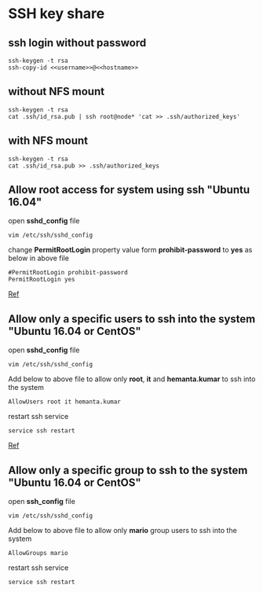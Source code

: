 # SSH key share
## ssh login without password
````
ssh-keygen -t rsa
ssh-copy-id <<username>>@<<hostname>>
````

## without NFS mount
````
ssh-keygen -t rsa
cat .ssh/id_rsa.pub | ssh root@node* 'cat >> .ssh/authorized_keys'
````

## with NFS mount
````
ssh-keygen -t rsa
cat .ssh/id_rsa.pub >> .ssh/authorized_keys
````

## Allow root access for system using ssh "Ubuntu 16.04"
open **sshd_config** file
````
vim /etc/ssh/sshd_config
````
change **PermitRootLogin** property value form **prohibit-password** to **yes** as below in above file
````
#PermitRootLogin prohibit-password
PermitRootLogin yes
````
[Ref](https://askubuntu.com/questions/951581/how-to-enable-ssh-root-access-ubuntu-16-04/951583)

## Allow only a specific users to ssh into the system "Ubuntu 16.04 or CentOS"
open **sshd_config** file
````
vim /etc/ssh/sshd_config
````
Add below to above file to allow only **root**, **it** and **hemanta.kumar** to ssh into the system
````
AllowUsers root it hemanta.kumar
````
restart ssh service
````
service ssh restart
````
[Ref](https://askubuntu.com/questions/834069/only-allow-one-user-on-system-to-be-sshd-into)

## Allow only a specific group to ssh to the system "Ubuntu 16.04 or CentOS"
open **ssh_config** file
````
vim /etc/ssh/sshd_config
````
Add below to above file to allow only **mario** group users to ssh into the system
````
AllowGroups mario
````
restart ssh service
````
service ssh restart
````
